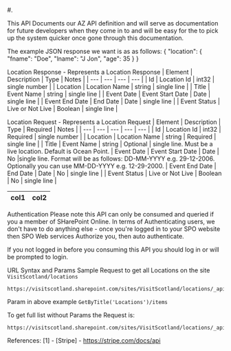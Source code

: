 #.



This API Documents our AZ API definition and will serve as documentation for future developers when they come in to and will be easy for the to pick up the system quicker once gone through this documentation.

The example JSON response we want is as as follows:
{
     "location":  {
          "fname": "Doe",
          "lname": "J Jon",
        "age": 35
        }
}

 Location Response - Represents a Location Response
| Element | Description | Type | Notes |
| --- | --- | --- | --- |
| Id | Location Id | int32 | single number |
| Location | Location Name | string | single line |
| Title | Event Name | string | single line |
| Event Date | Event Start Date | Date | single line |
| Event End Date | End Date | Date | single line |
| Event Status | Live or Not Live  | Boolean | single line |

 Location Request - Represents a Location Request
| Element | Description | Type | Required | Notes |
| --- | --- | --- | --- | --- |
| Id | Location Id | int32 | Required | single number |
| Location | Location Name | string | Required | single line |
| Title | Event Name | string | Optional | single line. Must be a live location. Default is Ocean Point. 
| Event Date | Event Start Date | Date | No |single line. Format will be as follows: DD-MM-YYYY e.g. 29-12-2006. Optionally you can use MM-DD-YYYY e.g. 12-29-2000.
| Event End Date | End Date | Date | No | single line |
| Event Status | Live or Not Live  | Boolean | No | single line |

|col1|col2|
|--|--|

Authentication
Please note this API can only be consumed and queried if you a member of SHarePoint Online. In terms of Authenticating users, we don't have to do anything else - once you're logged in to your SPO website then SPO Web services Authorize you, then auto authenticate.

If you not logged in before you consuming this API you should log in or will be prompted to login.

URL Syntax and Params
Sample Request to get all Locations on the site `VisitScotland/locations`
```
https://visitscotland.sharepoint.com/sites/VisitScotland/locations/_api/web/lists/GetByTitle('Locations')/items
```

Param in above example
`
GetByTitle('Locations')/items
`

To get full list without Params the Request is:
```
https://visitscotland.sharepoint.com/sites/VisitScotland/locations/_api/web/lists/Locations
```

References:
[1] - [Stripe] - https://stripe.com/docs/api
